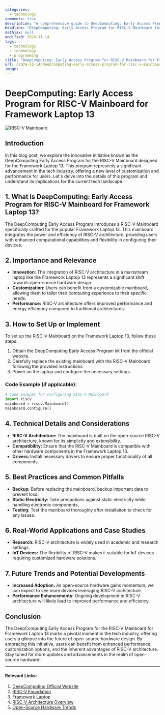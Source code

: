 ```yaml
---
categories:
  - technology
comments: true
description: "A comprehensive guide to DeepComputing: Early Access Program for RISC-V Mainboard for Framework Laptop 13"
headline: "DeepComputing: Early Access Program for RISC-V Mainboard for Framework Laptop 13: Everything You Need to Know"
mathjax: null
modified: 2024-11-14
tags:
  - technology
  - technology
  - programming
title: "DeepComputing: Early Access Program for RISC-V Mainboard for Framework Laptop 13: A Deep Dive"
url: /2024-11-14/deepcomputing-early-access-program-for-risc-v-mainboard-for-framework-laptop-13/
image: 
---
```


# DeepComputing: Early Access Program for RISC-V Mainboard for Framework Laptop 13

![RISC-V Mainboard](https://example.com/risc-v-mainboard-image.png)

## Introduction

In this blog post, we explore the innovative initiative known as the DeepComputing Early Access Program for the RISC-V Mainboard designed for the Framework Laptop 13. This program represents a significant advancement in the tech industry, offering a new level of customization and performance for users. Let's delve into the details of this program and understand its implications for the current tech landscape.

## 1. What is DeepComputing: Early Access Program for RISC-V Mainboard for Framework Laptop 13?

The DeepComputing Early Access Program introduces a RISC-V Mainboard specifically crafted for the popular Framework Laptop 13. This mainboard integrates the power and efficiency of RISC-V architecture, providing users with enhanced computational capabilities and flexibility in configuring their devices.

## 2. Importance and Relevance

- **Innovation:** The integration of RISC-V architecture in a mainstream laptop like the Framework Laptop 13 represents a significant shift towards open-source hardware design.
- **Customization:** Users can benefit from a customizable mainboard, allowing them to tailor their computing experience to their specific needs.
- **Performance:** RISC-V architecture offers improved performance and energy efficiency compared to traditional architectures.

## 3. How to Set Up or Implement

To set up the RISC-V Mainboard on the Framework Laptop 13, follow these steps:

1. Obtain the DeepComputing Early Access Program kit from the official website.
2. Carefully replace the existing mainboard with the RISC-V Mainboard following the provided instructions.
3. Power on the laptop and configure the necessary settings.

### Code Example (if applicable):

```python
# Code snippet for configuring RISC-V Mainboard
import riscv
mainboard = riscv.Mainboard()
mainboard.configure()
```

## 4. Technical Details and Considerations

- **RISC-V Architecture:** The mainboard is built on the open-source RISC-V architecture, known for its simplicity and extensibility.
- **Compatibility:** Ensure that the RISC-V Mainboard is compatible with other hardware components in the Framework Laptop 13.
- **Drivers:** Install necessary drivers to ensure proper functionality of all components.

## 5. Best Practices and Common Pitfalls

- **Backup:** Before replacing the mainboard, backup important data to prevent loss.
- **Static Electricity:** Take precautions against static electricity while handling electronic components.
- **Testing:** Test the mainboard thoroughly after installation to check for any issues.

## 6. Real-World Applications and Case Studies

- **Research:** RISC-V architecture is widely used in academic and research settings.
- **IoT Devices:** The flexibility of RISC-V makes it suitable for IoT devices requiring customized hardware solutions.

## 7. Future Trends and Potential Developments

- **Increased Adoption:** As open-source hardware gains momentum, we can expect to see more devices leveraging RISC-V architecture.
- **Performance Enhancements:** Ongoing development in RISC-V architecture will likely lead to improved performance and efficiency.

## Conclusion

The DeepComputing Early Access Program for the RISC-V Mainboard for Framework Laptop 13 marks a pivotal moment in the tech industry, offering users a glimpse into the future of open-source hardware design. By embracing this initiative, users can benefit from enhanced performance, customization options, and the inherent advantages of RISC-V architecture. Stay tuned for more updates and advancements in the realm of open-source hardware!

---
#### Relevant Links:
1. [DeepComputing Official Website](https://deepcomputing.com)
2. [RISC-V Foundation](https://riscv.org)
3. [Framework Laptop](https://frame.work)
4. [RISC-V Architecture Overview](https://riscv.org/risc-v-technical-details)
5. [Open-Source Hardware Trends](https://www.oshwa.org)

